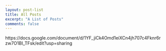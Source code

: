 ```yaml
---
layout: post-list
title: All Posts
excerpt: "A List of Posts"
comments: false
---
```

<p>https://docs.google.com/document/d/1YF_jiCk4Omd1eiXCn4jh707c4Fknr6rzw7O1BI_TFsk/edit?usp=sharing</p>
